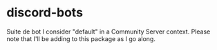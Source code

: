 # discord-bots
Suite de bot I consider "default" in a Community Server context. Please note that I'll be adding to this package as I go along.
